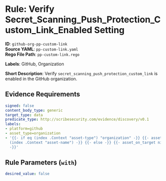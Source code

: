# Rule: Verify Secret_Scanning_Push_Protection_Custom_Link_Enabled Setting

**ID**: `github-org-pp-custom-link`  
**Source YAML**: `pp-custom-link.yaml`  
**Rego File Path**: `pp-custom-link.rego`  

**Labels**: GitHub, Organization

**Short Description**: Verify `secret_scanning_push_protection_custom_link` is enabled in the GitHub organization.

## Evidence Requirements

```yaml
signed: false
content_body_type: generic
target_type: data
predicate_type: http://scribesecurity.com/evidence/discovery/v0.1
labels:
- platform=github
- asset_type=organization
- '{{- if eq (index .Context "asset-type") "organization" -}} {{- asset_on_target
  (index .Context "asset-name") -}} {{- else -}} {{- asset_on_target nil -}} {{- end
  -}}'
```
## Rule Parameters (`with`)

```yaml
desired_value: false
```
